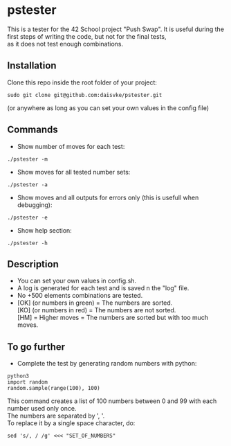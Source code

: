 # pstester
This is a tester for the 42 School project "Push Swap".
It is useful during the first steps of writing the code, but not for the final tests,<br />
as it does not test enough combinations.

## Installation
Clone this repo inside the root folder of your project:
```
sudo git clone git@github.com:daisvke/pstester.git
```
(or anywhere as long as you can set your own values in the config file)

## Commands
* Show number of moves for each test:
```
./pstester -m
```
* Show moves for all tested number sets:
```
./pstester -a
```
* Show moves and all outputs for errors only
(this is usefull when debugging):
```
./pstester -e
```
* Show help section:
```
./pstester -h
```

## Description
* You can set your own values in config.sh.
* A log is generated for each test and is saved n the "log" file.
* No +500 elements combinations are tested.
* [OK] (or numbers in green) = The numbers are sorted.<br />
  [KO] (or numbers in red) = The numbers are not sorted.<br />
  [HM] = Higher moves = The numbers are sorted but with too much moves.
  

## To go further
* Complete the test by generating random numbers with python:
```
python3
import random
random.sample(range(100), 100)
```
This command creates a list of 100 numbers between 0 and 99 with each number used only once.<br />
The numbers are separated by ', '.<br />
To replace it by a single space character, do:
```
sed 's/, / /g' <<< "SET_OF_NUMBERS"
```
